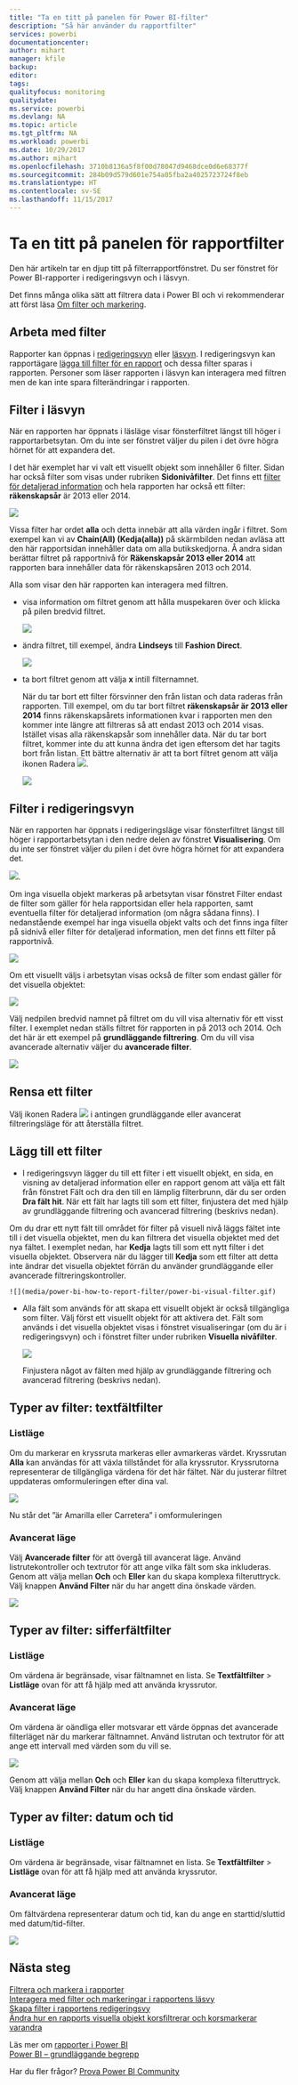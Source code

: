 ```yaml
---
title: "Ta en titt på panelen för Power BI-filter"
description: "Så här använder du rapportfilter"
services: powerbi
documentationcenter: 
author: mihart
manager: kfile
backup: 
editor: 
tags: 
qualityfocus: monitoring
qualitydate: 
ms.service: powerbi
ms.devlang: NA
ms.topic: article
ms.tgt_pltfrm: NA
ms.workload: powerbi
ms.date: 10/29/2017
ms.author: mihart
ms.openlocfilehash: 3710b8136a5f8f00d78047d9468dce0d6e68377f
ms.sourcegitcommit: 284b09d579d601e754a05fba2a4025723724f8eb
ms.translationtype: HT
ms.contentlocale: sv-SE
ms.lasthandoff: 11/15/2017
---
```

# <a name="take-a-tour-of-the-report-filters-pane"></a>Ta en titt på panelen för rapportfilter
Den här artikeln tar en djup titt på filterrapportfönstret. Du ser fönstret för Power BI-rapporter i redigeringsvyn och i läsvyn.

Det finns många olika sätt att filtrera data i Power BI och vi rekommenderar att först läsa [Om filter och markering](power-bi-reports-filters-and-highlighting.md).

## <a name="working-with-filters"></a>Arbeta med filter
Rapporter kan öppnas i [redigeringsvyn](service-interact-with-a-report-in-editing-view.md) eller [läsvyn](service-interact-with-a-report-in-reading-view.md). I redigeringsvyn kan rapportägare [lägga till filter för en rapport](power-bi-report-add-filter.md) och dessa filter sparas i rapporten. Personer som läser rapporten i läsvyn kan interagera med filtren men de kan inte spara filterändringar i rapporten.

## <a name="filters-in-reading-view"></a>Filter i läsvyn
När en rapporten har öppnats i läsläge visar fönsterfiltret längst till höger i rapportarbetsytan. Om du inte ser fönstret väljer du pilen i det övre högra hörnet för att expandera det.

I det här exemplet har vi valt ett visuellt objekt som innehåller 6 filter. Sidan har också filter som visas under rubriken **Sidonivåfilter**. Det finns ett [filter för detaljerad information](power-bi-report-add-filter.md) och hela rapporten har också ett filter: **räkenskapsår** är 2013 eller 2014.

![](media/power-bi-how-to-report-filter/power-bi-filter-list.png)

Vissa filter har ordet **alla** och detta innebär att alla värden ingår i filtret.  Som exempel kan vi av **Chain(All) (Kedja(alla))** på skärmbilden nedan avläsa att den här rapportsidan innehåller data om alla butikskedjorna.  Å andra sidan berättar filtret på rapportnivå för **Räkenskapsår 2013 eller 2014** att rapporten bara innehåller data för räkenskapsåren 2013 och 2014.

Alla som visar den här rapporten kan interagera med filtren.

* visa information om filtret genom att hålla muspekaren över och klicka på pilen bredvid filtret.
  
   ![](media/power-bi-how-to-report-filter/power-bi-expan-filter.png)
* ändra filtret, till exempel, ändra **Lindseys** till **Fashion Direct**.
  
     ![](media/power-bi-how-to-report-filter/power-bi-filter-chain.png)
* ta bort filtret genom att välja **x** intill filternamnet.
  
  När du tar bort ett filter försvinner den från listan och data raderas från rapporten.  Till exempel, om du tar bort filtret **räkenskapsår är 2013 eller 2014** finns räkenskapsårets informationen kvar i rapporten men den kommer inte längre att filtreras så att endast 2013 och 2014 visas. Istället visas alla räkenskapsår som innehåller data.  När du tar bort filtret, kommer inte du att kunna ändra det igen eftersom det har tagits bort från listan. Ett bättre alternativ är att ta bort filtret genom att välja ikonen Radera ![](media/power-bi-how-to-report-filter/power-bi-eraser-icon.png).
  
  ![](media/power-bi-how-to-report-filter/power-bi-delete-filter.png)

## <a name="filters-in-editing-view"></a>Filter i redigeringsvyn
När en rapporten har öppnats i redigeringsläge visar fönsterfiltret längst till höger i rapportarbetsytan i den nedre delen av fönstret **Visualisering**. Om du inte ser fönstret väljer du pilen i det övre högra hörnet för att expandera det.

![](media/power-bi-how-to-report-filter/power-bi-all-filters.png).  

Om inga visuella objekt markeras på arbetsytan visar fönstret Filter endast de filter som gäller för hela rapportsidan eller hela rapporten, samt eventuella filter för detaljerad information (om några sådana finns). I nedanstående exempel har inga visuella objekt valts och det finns inga filter på sidnivå eller filter för detaljerad information, men det finns ett filter på rapportnivå.  

![](media/power-bi-how-to-report-filter/power-bi-no-visual.png)  

Om ett visuellt väljs i arbetsytan visas också de filter som endast gäller för det visuella objektet:   

![](media/power-bi-how-to-report-filter/power-bi-visual-filters.png)

Välj nedpilen bredvid namnet på filtret om du vill visa alternativ för ett visst filter.  I exemplet nedan ställs filtret för rapporten in på 2013 och 2014. Och det här är ett exempel på **grundläggande filtrering**.  Om du vill visa avancerade alternativ väljer du **avancerade filter**.

![](media/power-bi-how-to-report-filter/pbi_filterlistdropdown.jpg)

## <a name="clear-a-filter"></a>Rensa ett filter
 Välj ikonen Radera ![](media/power-bi-how-to-report-filter/pbi_erasericon.jpg) i antingen grundläggande eller avancerat filtreringsläge för att återställa filtret. 

## <a name="add-a-filter"></a>Lägg till ett filter
* I redigeringsvyn lägger du till ett filter i ett visuellt objekt, en sida, en visning av detaljerad information eller en rapport genom att välja ett fält från fönstret Fält och dra den till en lämplig filterbrunn, där du ser orden **Dra fält hit**. När ett fält har lagts till som ett filter, finjustera det med hjälp av grundläggande filtrering och avancerad filtrering (beskrivs nedan).

Om du drar ett nytt fält till området för filter på visuell nivå läggs fältet inte till i det visuella objektet, men du kan filtrera det visuella objektet med det nya fältet. I exemplet nedan, har **Kedja** lagts till som ett nytt filter i det visuella objektet. Observera när du lägger till **Kedja** som ett filter att detta inte ändrar det visuella objektet förrän du använder grundläggande eller avancerade filtreringskontroller.

    ![](media/power-bi-how-to-report-filter/power-bi-visual-filter.gif)

* Alla fält som används för att skapa ett visuellt objekt är också tillgängliga som filter. Välj först ett visuellt objekt för att aktivera det. Fält som används i det visuella objektet visas i fönstret visualiseringar (om du är i redigeringsvyn) och i fönstret filter under rubriken **Visuella nivåfilter**.
  
   ![](media/power-bi-how-to-report-filter/power-bi-visual-filter.png)  
  
   Finjustera något av fälten med hjälp av grundläggande filtrering och avancerad filtrering (beskrivs nedan).

## <a name="types-of-filters-text-field-filters"></a>Typer av filter: textfältfilter
### <a name="list-mode"></a>Listläge
Om du markerar en kryssruta markeras eller avmarkeras värdet. Kryssrutan **Alla** kan användas för att växla tillståndet för alla kryssrutor. Kryssrutorna representerar de tillgängliga värdena för det här fältet.  När du justerar filtret uppdateras omformuleringen efter dina val. 

![](media/power-bi-how-to-report-filter/pbi_restatement.png)

Nu står det ”är Amarilla eller Carretera” i omformuleringen

### <a name="advanced-mode"></a>Avancerat läge
Välj **Avancerade filter** för att övergå till avancerat läge. Använd listrutekontroller och textrutor för att ange vilka fält som ska inkluderas. Genom att välja mellan **Och** och **Eller** kan du skapa komplexa filteruttryck. Välj knappen **Använd Filter** när du har angett dina önskade värden.  

![](media/power-bi-how-to-report-filter/aboutfilters.png)

## <a name="types-of-filters-numeric-field-filters"></a>Typer av filter: sifferfältfilter
### <a name="list-mode"></a>Listläge
Om värdena är begränsade, visar fältnamnet en lista.  Se **Textfältfilter** &gt; **Listläge** ovan för att få hjälp med att använda kryssrutor.   

### <a name="advanced-mode"></a>Avancerat läge
Om värdena är oändliga eller motsvarar ett värde öppnas det avancerade filterläget när du markerar fältnamnet. Använd listrutan och textrutor för att ange ett intervall med värden som du vill se. 

![](media/power-bi-how-to-report-filter/pbi_dropdown-and-text.png)

Genom att välja mellan **Och** och **Eller** kan du skapa komplexa filteruttryck. Välj knappen **Använd Filter** när du har angett dina önskade värden.

## <a name="types-of-filters-date-and-time"></a>Typer av filter: datum och tid
### <a name="list-mode"></a>Listläge
Om värdena är begränsade, visar fältnamnet en lista.  Se **Textfältfilter** &gt; **Listläge** ovan för att få hjälp med att använda kryssrutor.   

### <a name="advanced-mode"></a>Avancerat läge
Om fältvärdena representerar datum och tid, kan du ange en starttid/sluttid med datum/tid-filter.  

![](media/power-bi-how-to-report-filter/pbi_date-time-filters.png)

## <a name="next-steps"></a>Nästa steg
[Filtrera och markera i rapporter](power-bi-reports-filters-and-highlighting.md)  
[Interagera med filter och markeringar i rapportens läsvy](service-interact-with-a-report-in-reading-view.md)  
[Skapa filter i rapportens redigeringsvy](power-bi-report-add-filter.md)  
[Ändra hur en rapports visuella objekt korsfiltrerar och korsmarkerar varandra](service-reports-visual-interactions.md)

Läs mer om [rapporter i Power BI](service-reports.md)  
[Power BI – grundläggande begrepp](service-basic-concepts.md)

Har du fler frågor? [Prova Power BI Community](http://community.powerbi.com/)


